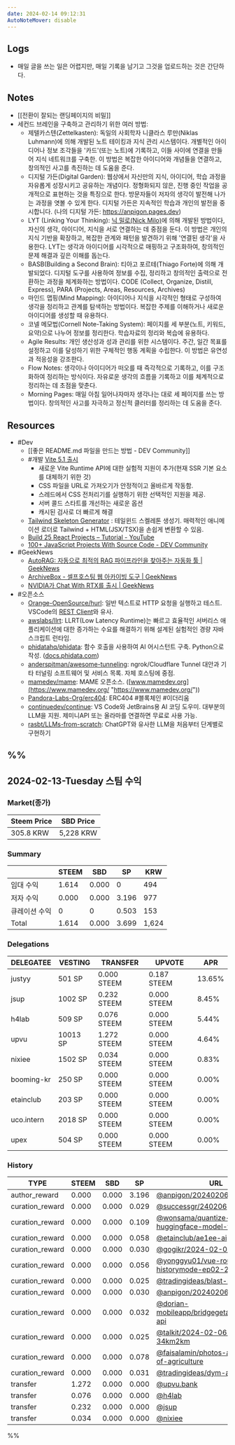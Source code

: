 ```yaml
---
date: 2024-02-14 09:12:31
AutoNoteMover: disable
---
```


## Logs
- 매일 글을 쓰는 일은 어렵지만, 매일 기록을 남기고 그것을 업로드하는 것은 간단하다.

## Notes
- [[전환이 잘되는 랜딩페이지의 비밀]]
- 세컨드 브레인을 구축하고 관리하기 위한 여러 방법: 
	- 제텔카스텐(Zettelkasten): 독일의 사회학자 니클라스 루만(Niklas Luhmann)에 의해 개발된 노트 테이킹과 지식 관리 시스템이다. 개별적인 아이디어나 정보 조각들을 '카드'(또는 노트)에 기록하고, 이들 사이에 연결을 만들어 지식 네트워크를 구축한. 이 방법은 복잡한 아이디어와 개념들을 연결하고, 창의적인 사고를 촉진하는 데 도움을 준다.
	- 디지털 가든(Digital Garden): 웹상에서 자신만의 지식, 아이디어, 학습 과정을 자유롭게 성장시키고 공유하는 개념이다. 정형화되지 않은, 진행 중인 작업을 공개적으로 표현하는 것을 특징으로 한다. 방문자들이 저자의 생각이 발전해 나가는 과정을 엿볼 수 있게 한다. 디지털 가든은 지속적인 학습과 개인의 발전을 중시합니다. (나의 디지털 가든: https://anpigon.pages.dev)
	- LYT (Linking Your Thinking): [닉 밀로(Nick Milo)](https://www.youtube.com/@linkingyourthinking)에 의해 개발된 방법이다, 자신의 생각, 아이디어, 지식을 서로 연결하는 데 중점을 둔다. 이 방법은 개인의 지식 기반을 확장하고, 복잡한 관계와 패턴을 발견하기 위해 '연결된 생각'을 사용한다. LYT는 생각과 아이디어를 시각적으로 매핑하고 구조화하여, 창의적인 문제 해결과 깊은 이해를 돕는다.
	- BASB(Building a Second Brain): 티아고 포르테(Thiago Forte)에 의해 개발되었다. 디지털 도구를 사용하여 정보를 수집, 정리하고 창의적인 출력으로 전환하는 과정을 체계화하는 방법이다. CODE (Collect, Organize, Distill, Express), PARA (Projects, Areas, Resources, Archives) 
	- 마인드 맵핑(Mind Mapping): 아이디어나 지식을 시각적인 형태로 구성하여 생각을 정리하고 관계를 탐색하는 방법이다. 복잡한 주제를 이해하거나 새로운 아이디어를 생성할 때 유용하다.
	- 코넬 메모법(Cornell Note-Taking System): 페이지를 세 부분(노트, 키워드, 요약)으로 나누어 정보를 정리한다. 학습자료의 정리와 복습에 유용하다.
	- Agile Results: 개인 생산성과 성과 관리를 위한 시스템이다. 주간, 일간 목표를 설정하고 이를 달성하기 위한 구체적인 행동 계획을 수립한다. 이 방법은 유연성과 적응성을 강조한다.
	- Flow Notes: 생각이나 아이디어가 떠오를 때 즉각적으로 기록하고, 이를 구조화하여 정리하는 방식이다. 자유로운 생각의 흐름을 기록하고 이를 체계적으로 정리하는 데 초점을 맞춘다.
	- Morning Pages: 매일 아침 일어나자마자 생각나는 대로 세 페이지를 쓰는 방법이다. 창의적인 사고를 자극하고 정신적 클러터를 정리하는 데 도움을 준다.

## Resources
- #Dev
	- [[좋은 README.md 파일을 만드는 방법 - DEV Community]]
	- #개발 [Vite 5.1 출시](https://vitejs.dev/blog/announcing-vite5-1?ref=dailydev)
		- 새로운 Vite Runtime API에 대한 실험적 지원이 추가(현재 SSR 기본 요소를 대체하기 위한 것)
		- CSS 파일을 URL로 가져오기가 안정적이고 올바르게 작동함.
		- 스레드에서 CSS 전처리기를 실행하기 위한 선택적인 지원을 제공.
		- 서버 콜드 스타트를 개선하는 새로운 옵션
		- 캐시된 검사로 더 빠르게 해결
	- [Tailwind Skeleton Generator](https://www.producthunt.com/posts/tailwind-skeleton-generator) : 테일윈드 스켈레톤 생성기. 매력적인 애니메이션 로더로 Tailwind + HTML(JSX/TSX)을 손쉽게 변환할 수 있음.
	- [Build 25 React Projects – Tutorial - YouTube](https://www.youtube.com/watch?v=5ZdHfJVAY-s)
	- [100+ JavaScript Projects With Source Code - DEV Community](https://dev.to/shantanu_jana/100-javascript-projects-with-source-code-59lo?ref=dailydev)
- #GeekNews 
	- [AutoRAG: 자동으로 최적의 RAG 파이프라인을 찾아주는 자동화 툴 | GeekNews](https://news.hada.io/topic?id=13343)
	- [ArchiveBox - 셀프호스팅 웹 아카이빙 도구 | GeekNews](https://news.hada.io/topic?id=13356)
	- [NVIDIA가 Chat With RTX를 출시 | GeekNews](https://news.hada.io/topic?id=13352)
- #오픈소스
	- [Orange-OpenSource/hurl](https://github.com/Orange-OpenSource/hurl): 일반 텍스트로 HTTP 요청을 실행하고 테스트. VSCode의 [REST Client](https://marketplace.visualstudio.com/items?itemName=humao.rest-client)와 유사.
	- [awslabs/llrt](https://github.com/awslabs/llrt): LLRT(Low Latency Runtime)는 빠르고 효율적인 서버리스 애플리케이션에 대한 증가하는 수요를 해결하기 위해 설계된 실험적인 경량 자바스크립트 런타임.
	- [phidatahq/phidata](https://github.com/phidatahq/phidata): 함수 호출을 사용하여 AI 어시스턴트 구축. Python으로 작성. ([docs.phidata.com](https://docs.phidata.com/ "https://docs.phidata.com"))
	- [anderspitman/awesome-tunneling](https://github.com/anderspitman/awesome-tunneling): ngrok/Cloudflare Tunnel 대안과 기타 터널링 소프트웨어 및 서비스 목록. 자체 호스팅에 중점.
	- [mamedev/mame](https://github.com/mamedev/mame): MAME 오픈소스. ([www.mamedev.org](https://www.mamedev.org/ "https://www.mamedev.org/"))
	- [Pandora-Labs-Org/erc404](https://github.com/Pandora-Labs-Org/erc404): ERC404 #블록체인 #이더리움
	- [continuedev/continue](https://github.com/continuedev/continue): VS Code와 JetBrains용 AI 코딩 도우미. 대부분의 LLM을 지원. 제미니API 또는 올라마를 연결하면 무료로 사용 가능.
	- [rasbt/LLMs-from-scratch](https://github.com/rasbt/LLMs-from-scratch): ChatGPT와 유사한 LLM을 처음부터 단계별로 구현하기

%%
---

## 2024-02-13-Tuesday 스팀 수익

### Market(종가)
| Steem Price | SBD Price |
| --- | --- |
| 305.8 KRW | 5,228 KRW |

### Summary
| | STEEM | SBD | SP | KRW |
| --- | --- | --- | --- |--- |
| 임대 수익 | 1.614 | 0.000 | 0 | 494 |
| 저자 수익 | 0.000 | 0.000 | 3.196 | 977 |
| 큐레이션 수익 | 0 | 0 | 0.503 | 153 |
| Total | 1.614 | 0.000 | 3.699 | 1,624 |

### Delegations
| DELEGATEE | VESTING | TRANSFER | UPVOTE | APR |
| --- | --- | --- | --- | --- |
| justyy | 501 SP | 0.000 STEEM | 0.187 STEEM | 13.65% |
| jsup | 1002 SP | 0.232 STEEM | 0.000 STEEM | 8.45% |
| h4lab | 509 SP | 0.076 STEEM | 0.000 STEEM | 5.44% |
| upvu | 10013 SP | 1.272 STEEM | 0.000 STEEM | 4.64% |
| nixiee | 1502 SP | 0.034 STEEM | 0.000 STEEM | 0.83% |
| booming-kr | 250 SP | 0.000 STEEM | 0.000 STEEM | 0.00% |
| etainclub | 203 SP | 0.000 STEEM | 0.000 STEEM | 0.00% |
| uco.intern | 2018 SP | 0.000 STEEM | 0.000 STEEM | 0.00% |
| upex | 504 SP | 0.000 STEEM | 0.000 STEEM | 0.00% |

### History
| TYPE | STEEM | SBD | SP | URL |
| --- | --- | --- | --- | --- |
| author_reward | 0.000 | 0.000 | 3.196 | [@anpigon/20240206t143533086z](https://steemit.com/@anpigon/20240206t143533086z) |
| curation_reward | 0.000 | 0.000 | 0.029 | [@successgr/240206](https://steemit.com/@successgr/240206) |
| curation_reward | 0.000 | 0.000 | 0.109 | [@wonsama/quantize-huggingface-model-to-gguf](https://steemit.com/@wonsama/quantize-huggingface-model-to-gguf) |
| curation_reward | 0.000 | 0.000 | 0.058 | [@etainclub/ae1ee-ai](https://steemit.com/@etainclub/ae1ee-ai) |
| curation_reward | 0.000 | 0.000 | 0.030 | [@gogikr/2024-02-06](https://steemit.com/@gogikr/2024-02-06) |
| curation_reward | 0.000 | 0.000 | 0.056 | [@yonggyu01/vue-router-historymode-ep02-2km](https://steemit.com/@yonggyu01/vue-router-historymode-ep02-2km) |
| curation_reward | 0.000 | 0.000 | 0.025 | [@tradingideas/blast-spin](https://steemit.com/@tradingideas/blast-spin) |
| curation_reward | 0.000 | 0.000 | 0.030 | [@anpigon/20240206t143533086z](https://steemit.com/@anpigon/20240206t143533086z) |
| curation_reward | 0.000 | 0.000 | 0.032 | [@dorian-mobileapp/bridgegetaccountposts-api](https://steemit.com/@dorian-mobileapp/bridgegetaccountposts-api) |
| curation_reward | 0.000 | 0.000 | 0.025 | [@talkit/2024-02-06-12643220-34km2km](https://steemit.com/@talkit/2024-02-06-12643220-34km2km) |
| curation_reward | 0.000 | 0.000 | 0.078 | [@faisalamin/photos-at-university-of-agriculture](https://steemit.com/@faisalamin/photos-at-university-of-agriculture) |
| curation_reward | 0.000 | 0.000 | 0.031 | [@tradingideas/dym-airdrop](https://steemit.com/@tradingideas/dym-airdrop) |
| transfer | 1.272 | 0.000 | 0.000 | [@upvu.bank](https://steemit.com/@upvu.bank) |
| transfer | 0.076 | 0.000 | 0.000 | [@h4lab](https://steemit.com/@h4lab) |
| transfer | 0.232 | 0.000 | 0.000 | [@jsup](https://steemit.com/@jsup) |
| transfer | 0.034 | 0.000 | 0.000 | [@nixiee](https://steemit.com/@nixiee) |

%%


